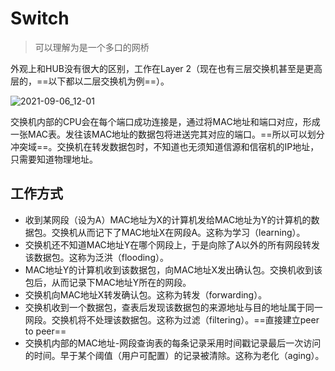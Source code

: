 # Switch

> 可以理解为是一个多口的网桥

外观上和HUB没有很大的区别，工作在Layer 2（现在也有三层交换机甚至是更高层的，==以下都以二层交换机为例==）。

![2021-09-06_12-01](https://cdn.jsdelivr.net/gh/dhay3/image-repo@master/20210601/2021-09-06_12-01.4fdihlqo4nq0.png)

交换机内部的CPU会在每个端口成功连接是，通过将MAC地址和端口对应，形成一张MAC表。发往该MAC地址的数据包将进送完其对应的端口。==所以可以划分冲突域==。交换机在转发数据包时，不知道也无须知道信源和信宿机的IP地址，只需要知道物理地址。

## 工作方式

- 收到某网段（设为A）MAC地址为X的计算机发给MAC地址为Y的计算机的数据包。交换机从而记下了MAC地址X在网段A。这称为学习（learning）。
- 交换机还不知道MAC地址Y在哪个网段上，于是向除了A以外的所有网段转发该数据包。这称为泛洪（flooding）。
- MAC地址Y的计算机收到该数据包，向MAC地址X发出确认包。交换机收到该包后，从而记录下MAC地址Y所在的网段。
- 交换机向MAC地址X转发确认包。这称为转发（forwarding）。
- 交换机收到一个数据包，查表后发现该数据包的来源地址与目的地址属于同一网段。交换机将不处理该数据包。这称为过滤（filtering）。==直接建立peer to peer==
- 交换机内部的MAC地址-网段查询表的每条记录采用时间戳记录最后一次访问的时间。早于某个阈值（用户可配置）的记录被清除。这称为老化（aging）。